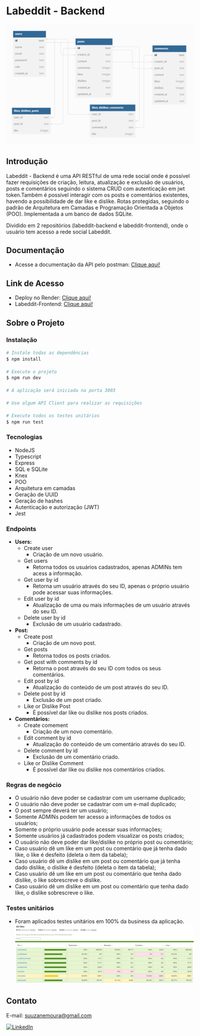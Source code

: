 # Labeddit - Backend

![diagram labeddit](./src/assets/diagram-tables-database.PNG)

## Introdução

Labeddit - Backend é uma API RESTful de uma rede social onde é possível fazer requisições de criação, leitura, atualização e exclusão de usuários, posts e comentários seguindo o sistema CRUD com autenticação em jwt token.Também é possível interagir com os posts e comentários existentes, havendo a possibilidade de dar like e dislike. Rotas protegidas, seguindo o padrão de Arquitetura em Camadas e Programação Orientada a Objetos (POO). Implementada a um banco de dados SQLite.

Dividido em 2 repositórios (labeddit-backend e labeddit-frontend), onde o usuário tem acesso a rede social Labeddit.

## Documentação

- Acesse a documentação da API pelo postman: [Clique aqui!](https://documenter.getpostman.com/view/25826545/2s93kz5jyF)

## Link de Acesso

- Deploy no Render: [Clique aqui!](https://labeddit-backend-suuzanemoura.onrender.com)
- Labeddit-Frontend: [Clique aqui!](https://github.com/suuzanemoura/labeddit-frontend)

## Sobre o Projeto

### Instalação

```bash
# Instale todas as dependências
$ npm install

# Execute o projeto
$ npm run dev

# A aplicação será iniciada na porta 3003

# Use algum API Client para realizar as requisições

# Execute todos os testes unitários
$ npm run test
```

### Tecnologias

- NodeJS
- Typescript
- Express
- SQL e SQLite
- Knex
- POO
- Arquitetura em camadas
- Geração de UUID
- Geração de hashes
- Autenticação e autorização (JWT)
- Jest

### Endpoints

- **Users:**
  - Create user
    - Criação de um novo usuário.
  - Get users
    - Retorna todos os usuários cadastrados, apenas ADMINs tem acess a informação.
  - Get user by id
    - Retorna um usuário através do seu ID, apenas o próprio usuário pode acessar suas informações.
  - Edit user by id
    - Atualização de uma ou mais informações de um usuário através do seu ID.
  - Delete user by id
    - Exclusão de um usuário cadastrado.
- **Post:**
  - Create post
    - Criação de um novo post.
  - Get posts
    - Retorna todos os posts criados.
  - Get post with comments by id
    - Retorna o post através do seu ID com todos os seus comentários.
  - Edit post by id
    - Atualização do conteúdo de um post através do seu ID.
  - Delete post by id
    - Exclusão de um post criado.
  - Like or Dislike Post
    - É possível dar like ou dislike nos posts criados.
- **Comentários:**
  - Create comement
    - Criação de um novo comentário.
  - Edit comment by id
    - Atualização do conteúdo de um comentário através do seu ID.
  - Delete comment by id
    - Exclusão de um comentário criado.
  - Like or Dislike Comment
    - É possível dar like ou dislike nos comentários criados.

### Regras de negócio

- O usuário não deve poder se cadastrar com um username duplicado;
- O usuário não deve poder se cadastrar com um e-mail duplicado;
- O post sempre deverá ter um usuário;
- Somente ADMINs podem ter acesso a informações de todos os usuários;
- Somente o próprio usuário pode acessar suas informações;
- Somente usuários já cadastrados podem visualizar os posts criados;
- O usuário não deve poder dar like/dislike no próprio post ou comentário;
- Caso usuário dê um like em um post ou comentário que já tenha dado like, o like é desfeito (deleta o item da tabela);
- Caso usuário dê um dislike em um post ou comentário que já tenha dado dislike, o dislike é desfeito (deleta o item da tabela);
- Caso usuário dê um like em um post ou comentário que tenha dado dislike, o like sobrescreve o dislike.
- Caso usuário dê um dislike em um post ou comentário que tenha dado like, o dislike sobrescreve o like.

### Testes unitários

- Foram aplicados testes unitários em 100% da business da aplicação.
  ![coverage labeddit](./src/assets/coverage-tests.PNG)

## Contato

E-mail: suuzanemoura@gmail.com

[![LinkedIn](https://img.shields.io/badge/LinkedIn-0077B5?style=for-the-badge&logo=linkedin&logoColor=white)](https://www.linkedin.com/in/suuzanemoura/)
